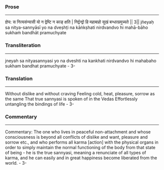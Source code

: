 ### Prose 
 --- 
ज्ञेय: स नित्यसंन्यासी यो न द्वेष्टि न काङ् क्षति |
निर्द्वन्द्वो हि महाबाहो सुखं बन्धात्प्रमुच्यते || 3||
jñeyaḥ sa nitya-sannyāsī yo na dveṣhṭi na kāṅkṣhati
nirdvandvo hi mahā-bāho sukhaṁ bandhāt pramuchyate

### Transliteration 
 --- 
jneyah sa nityasannyasi yo na dveshti na kankhati nirdvandvo hi mahabaho sukham bandhat pramuchyate - 3-

### Translation 
 --- 
Without dislike and without craving Feeling cold, heat, pleasure, sorrow as the same That true sannyasi is spoken of in the Vedas Effortlessly untangling the bindings of life - 3-

### Commentary 
 --- 
Commentary: The one who lives in peaceful non-attachment and whose consciousness is beyond all conflicts of dislike and want, pleasure and sorrow etc., and who performs all karma [action] with the physical organs in order to simply maintain the normal functioning of the body from that state of being - he is the true sannyasi, meaning a renunciate of all types of karma, and he can easily and in great happiness become liberated from the world. - 3-